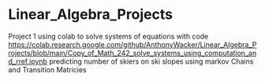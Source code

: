 # Linear_Algebra_Projects

Project 1 using colab to solve systems of equations with code
https://colab.research.google.com/github/AnthonyWacker/Linear_Algebra_Projects/blob/main/Copy_of_Math_242_solve_systems_using_computation_and_rref.ipynb
predicting number of skiers on ski slopes using markov Chains and Transition Matricies

